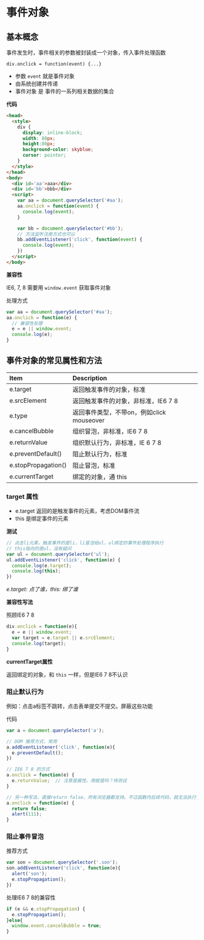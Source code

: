 # 事件对象

## 基本概念

事件发生时，事件相关的参数被封装成一个对象，传入事件处理函数

```
div.onclick = function(event) {...}
```

- 参数 `event` 就是事件对象
- 由系统创建并传递
- 事件对象 是 事件的一系列相关数据的集合

**代码**

```html
<head>
  <style>
    div {
      display: inline-block;
      width: 80px;
      height:80px;
      background-color: skyblue;
      cursor: pointer;
    }
  </style>
</head>
<body>
  <div id='aa'>aaa</div>
  <div id='bb'>bbb</div>
  <script>
    var aa = document.querySelector('#aa');
    aa.onclick = function(event) {
      console.log(event);
    }

    var bb = document.querySelector('#bb');
    // 方法监听注册方式也可以
    bb.addEventListener('click', function(event) {
      console.log(event);
    })
  </script>
</body>
```


**兼容性**

IE6, 7, 8 需要用 `window.event` 获取事件对象

处理方式

```js
var aa = document.querySelector('#aa');
aa.onclick = function(e) {
  // 兼容性处理
  e = e || window.event;
  console.log(e);
}
```     

## 事件对象的常见属性和方法

| Item                | Description                               |
|:------------------- |:----------------------------------------- |
| e.target            | 返回触发事件的对象，标准                  |
| e.srcElement        | 返回触发事件的对象，非标准，IE6 7 8       |
| e.type              | 返回事件类型，不带on，例如click mouseover |
| e.cancelBubble      | 组织冒泡，非标准，IE6 7 8                 |
| e.returnValue       | 组织默认行为，非标准，IE 6 7 8            |
| e.preventDefault()  | 阻止默认行为，标准                        |
| e.stopPropagation() | 阻止冒泡，标准                            |
| e.currentTarget     | 绑定的对象，通 this                       |


### target 属性

- e.target 返回的是触发事件的元素，考虑DOM事件流
- this 是绑定事件的元素

**测试**

```js
// 点击li元素，触发事件的是li，li冒泡给ul，ul绑定的事件处理程序执行
// this指向的是ul，没有疑问
var ul = document.querySelector('ul');
ul.addEventListener('click', function(e) {
  console.log(e.target);
  console.log(this);
})
```

*e.target: 点了谁，this: 绑了谁*

**兼容性写法**

照顾IE6 7 8

```js
div.onclick = function(e){
  e = e || window.event;
  var target = e.target || e.srcElement;
  console.log(target);
}
```

**currentTarget属性**

返回绑定的对象，和 `this` 一样，但是IE6 7 8不认识


### 阻止默认行为

例如：点击a标签不跳转，点击表单提交不提交。屏蔽这些功能

代码

```js
var a = document.querySelector('a');

// DOM 推荐方式，常用
a.addEventListener('click', function(e){
  e.preventDefault();
})

// IE6 7 8 的方式
a.onclick = function(e) {
  e.returnValue;  // 注意是属性。用赋值吗？待测试
}

// 另一种写法，直接return false，所有浏览器都支持。不过函数内后续代码，就无法执行了
a.onclick = function(e) {
  return false;
  alert(111);
}
```

### 阻止事件冒泡

推荐方式

```js
var son = document.querySelector('.son');
son.addEventListener('click', function(e){
  alert('son');
  e.stopPropagation();
})
```

处理IE6 7 8的兼容性

```js
if (e && e.stopPropagation) {
  e.stopPropagation();
}else{
  window.event.cancelBubble = true;
}
```
